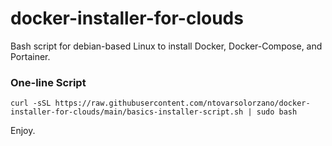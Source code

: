 # docker-installer-for-clouds
Bash script for debian-based Linux to install Docker, Docker-Compose, and Portainer.

### One-line Script
`curl -sSL https://raw.githubusercontent.com/ntovarsolorzano/docker-installer-for-clouds/main/basics-installer-script.sh | sudo bash `

Enjoy.
